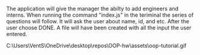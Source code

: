 The application will give the manager the abilty to add engineers and interns. When running the command "index.js" in the teriminal the series of questions will follow. It will ask the user about name, id, and etc.
After the user choose DONE. A file will have been created with all the input the user entered. 

C:\Users\VentS\OneDrive\desktop\repos\OOP-hw\assets\oop-tutorial.gif
